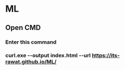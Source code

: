 # ML
## Open CMD 
### Enter this command 
### curl.exe --output index.html --url https://its-rawat.github.io/ML/
